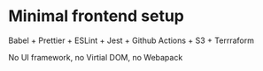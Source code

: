 # Minimal frontend setup

Babel + Prettier + ESLint + Jest + Github Actions + S3 + Terrraform

No UI framework, no Virtial DOM, no Webapack
